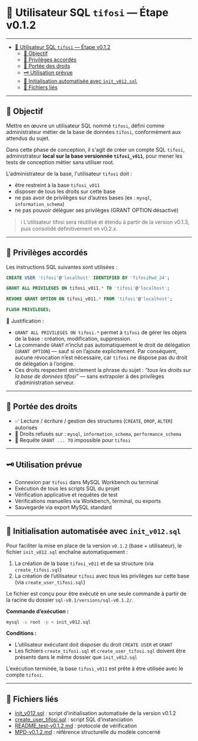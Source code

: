 # 🔐 Utilisateur SQL `tifosi` — Étape v0.1.2

---

- [🔐 Utilisateur SQL `tifosi` — Étape v0.1.2](#-utilisateur-sql-tifosi--étape-v012)
  - [🎯 Objectif](#-objectif)
  - [🔐 Privilèges accordés](#-privilèges-accordés)
  - [🧪 Portée des droits](#-portée-des-droits)
  - [🗝️ Utilisation prévue](#️-utilisation-prévue)
  - [🚀 Initialisation automatisée avec `init_v012.sql`](#-initialisation-automatisée-avec-init_v012sql)
  - [📎 Fichiers liés](#-fichiers-liés)

---

## 🎯 Objectif

Mettre en œuvre un utilisateur SQL nommé `tifosi`, défini comme administrateur métier de la base de données `tifosi`, conformément aux attendus du sujet.

Dans cette phase de conception, il s'agit de créer un compte SQL `tifosi`, administrateur **local sur la base versionnée `tifosi_v011`**, pour mener les tests de conception métier sans utiliser root.

L'administrateur de la base, l'utilisateur `tifosi` doit :

- être restreint à la base `tifosi_v011`
- disposer de tous les droits sur cette base
- ne pas avoir de privilèges sur d’autres bases (ex : `mysql`, `information_schema`)
- ne pas pouvoir déléguer ses privilèges (GRANT OPTION désactivé)

> ℹ️ L’utilisateur tifosi sera réutilisé et étendu à partir de la version v0.1.3, puis consolidé définitivement en v0.2.x.

---

## 🔐 Privilèges accordés

Les instructions SQL suivantes sont utilisées :

```sql
CREATE USER 'tifosi'@'localhost' IDENTIFIED BY 'TifosiPwd_24';

GRANT ALL PRIVILEGES ON tifosi_v011.* TO 'tifosi'@'localhost';

REVOKE GRANT OPTION ON tifosi_v011.* FROM 'tifosi'@'localhost';

FLUSH PRIVILEGES;
```

🔎 Justification :

- `GRANT ALL PRIVILEGES ON tifosi.*` permet à `tifosi` de gérer les objets de la base : création, modification, suppression.
- La commande `GRANT` n’inclut pas automatiquement le droit de délégation (`GRANT OPTION`) — sauf si on l’ajoute explicitement. 
Par conséquent, aucune révocation n’est nécessaire, car `tifosi` ne dispose pas du droit de délégation à l’origine.
- Ces droits respectent strictement la phrase du sujet : *“tous les droits sur la base de données tifosi”* — sans extrapoler à des privilèges d’administration serveur.

---

## 🧪 Portée des droits

- ✅ Lecture / écriture / gestion des structures (`CREATE`, `DROP`, `ALTER`) autorisés
- 🚫 Droits refusés sur : `mysql`, `information_schema`, `performance_schema`
- 🚫 Requête `GRANT ... TO` impossible pour `tifosi`

---

## 🗝️ Utilisation prévue

- Connexion par `tifosi` dans MySQL Workbench ou terminal
- Exécution de tous les scripts SQL du projet
- Vérification applicative et requêtes de test
- Vérifications manuelles via Workbench, terminal, ou exports
- Sauvegarde via export MySQL standard

---

## 🚀 Initialisation automatisée avec `init_v012.sql`

Pour faciliter la mise en place de la version `v0.1.2` (base + utilisateur), le fichier `init_v012.sql` enchaîne automatiquement :

1. La création de la base `tifosi_v011` et de sa structure (via `create_tifosi.sql`)
2. La création de l’utilisateur `tifosi` avec tous les privilèges sur cette base (via `create_user_tifosi.sql`)

Le fichier est conçu pour être exécuté en une seule commande à partir de la racine du dossier `sql-v0.1/versions/sql-v0.1.2/`.

**Commande d’exécution :**

```bash  
mysql -u root -p < init_v012.sql  
```

**Conditions :**

- L’utilisateur exécutant doit disposer du droit `CREATE USER` et `GRANT`
- Les fichiers `create_tifosi.sql` et `create_user_tifosi.sql` doivent être présents dans le même dossier que `init_v012.sql`

L’exécution terminée, la base `tifosi_v011` est prête à être utilisée avec le compte `tifosi`.

---

## 📎 Fichiers liés

- [init_v012.sql](init_v012.sql) : script d'initialisation automatisée de la version v0.1.2
- [create_user_tifosi.sql](create_user_tifosi.sql) : script SQL d’instanciation
- [README_test-v0.1.2.md](README_test-v0.1.2.md) : protocole de vérification
- [MPD-v0.1.2.md](MPD-v0.1.2_tifosi.md) : référence structurelle du modèle concerné
